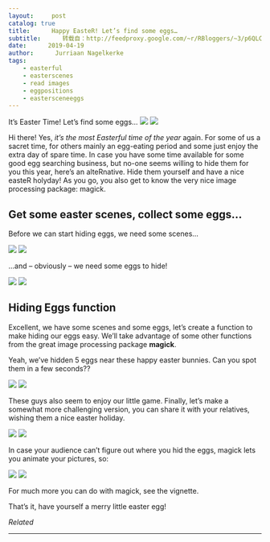 ```yaml
---
layout:     post
catalog: true
title:      Happy EasteR! Let’s find some eggs…
subtitle:      转载自：http://feedproxy.google.com/~r/RBloggers/~3/p6QLCJJkX1o/
date:      2019-04-19
author:      Jurriaan Nagelkerke
tags:
    - easterful
    - easterscenes
    - read images
    - eggpositions
    - eastersceneeggs
---
```






It’s Easter Time! Let’s find some eggs…
![](https://i1.wp.com/modelplot.github.io/img/HappyEasteR-bunniesneggs-1.gif?w=100%25&ssl=1)
![](https://i1.wp.com/modelplot.github.io/img/HappyEasteR-bunniesneggs-1.gif?w=100%25&ssl=1)


Hi there! Yes, *it’s the most Easterful time of the year* again. For some of us a sacret time, for others mainly an egg-eating period and some just enjoy the extra day of spare time. In case you have some time available for some good egg searching business, but no-one seems willing to hide them for you this year, here’s an alteRnative. Hide them yourself and have a nice easteR holyday! As you go, you also get to know the very nice image processing package: magick. 

## Get some easter scenes, collect some eggs…

Before we can start hiding eggs, we need some scenes…

![](https://i2.wp.com/modelplot.github.io/img/HappyEasteR-scenes-1.png?w=100%25&ssl=1)
![](https://i2.wp.com/modelplot.github.io/img/HappyEasteR-scenes-1.png?w=100%25&ssl=1)


…and – obviously – we need some eggs to hide!

![](https://i2.wp.com/modelplot.github.io/img/HappyEasteR-eggs-1.png?w=50%25&ssl=1)
![](https://i2.wp.com/modelplot.github.io/img/HappyEasteR-eggs-1.png?w=50%25&ssl=1)


## Hiding Eggs function

Excellent, we have some scenes and some eggs, let’s create a function to make hiding our eggs easy. We’ll take advantage of some other functions from the great image processing package **magick**. 

Yeah, we’ve hidden 5 eggs near these happy easter bunnies. Can you spot them in a few seconds??

![](https://i0.wp.com/modelplot.github.io/img/HappyEasteR-hideEggs-1.png?w=100%25&ssl=1)
![](https://i0.wp.com/modelplot.github.io/img/HappyEasteR-hideEggs-1.png?w=100%25&ssl=1)


These guys also seem to enjoy our little game. Finally, let’s make a somewhat more challenging version, you can share it with your relatives, wishing them a nice easter holiday.

![](https://i0.wp.com/modelplot.github.io/img/HappyEasteR-hideEggs2-1.png?w=100%25&ssl=1)
![](https://i0.wp.com/modelplot.github.io/img/HappyEasteR-hideEggs2-1.png?w=100%25&ssl=1)


In case your audience can’t figure out where you hid the eggs, magick lets you animate your pictures, so:

![](https://i1.wp.com/modelplot.github.io/img/HappyEasteR-showEggs-1.gif?w=100%25&ssl=1)
![](https://i1.wp.com/modelplot.github.io/img/HappyEasteR-showEggs-1.gif?w=100%25&ssl=1)


For much more you can do with magick, see the vignette. 

That’s it, have yourself a merry little easter egg!


*Related*








---
